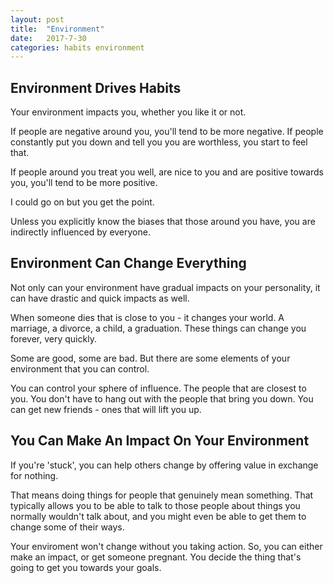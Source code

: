 ```yaml
---
layout: post
title:  "Environment"
date:   2017-7-30
categories: habits environment
---
```


## Environment Drives Habits

Your environment impacts you, whether you like it or not.

If people are negative around you, you'll tend to be more negative. If people
constantly put you down and tell you you are worthless, you start to feel that.

If people around you treat you well, are nice to you and are positive towards you,
you'll tend to be more positive. 

I could go on but you get the point.

Unless you explicitly know the biases that those around you have, you are indirectly
influenced by everyone. 

## Environment Can Change Everything

Not only can your environment have gradual impacts on your personality, it can have 
drastic and quick impacts as well. 

When someone dies that is close to you - it changes your world. A marriage, a divorce, a child, 
a graduation. These things can change you forever, very quickly.

Some are good, some are bad. But there are some elements of your environment that you can control.

You can control your sphere of influence. The people that are closest to you. You don't have to 
hang out with the people that bring you down. You can get new friends - ones that will lift you up.

## You Can Make An Impact On Your Environment

If you're 'stuck', you can help others change by offering value in exchange for nothing.

That means doing things for people that genuinely mean something. That typically allows you to 
be able to talk to those people about things you normally wouldn't talk about, and you might
even be able to get them to change some of their ways. 

Your enviroment won't change without you taking action. So, you can either make an impact, or get someone
pregnant. You decide the thing that's going to get you towards your goals.
